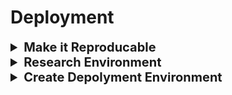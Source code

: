 <h1>Deployment</h1>

<div style="width:1000px;margin:auto">
<details><summary style='font-size:20px;font-weight:bold'>Make it Reproducable</summary></p><ul>
<li>Always remember to <b>set the SEED</b> for all environments.</li>
<li>Make sure <b>Dataset is Consistant</b> through the whole pipeline.</li>
<li>Record order of features, applied feature transformations, hyperparamters, ....</li>
</ul></p></details>
<details><summary style='font-size:20px;font-weight:bold'>Research Environment</summary></p><ul>
<li><a style="font-weight:bold"  href="./1_research_environment/02.6_ML_Pipeline_Step1-DataAnalysis.html">Data Analysis</a></li>
<li><a style="font-weight:bold"  href="./1_research_environment/02.7_ML_Pipeline_Step2-FeatureEngineering.html">Feature Engineering</a></li>
<li><a style="font-weight:bold"  href="./1_research_environment/02.8_ML_Pipeline_Step3-FeatureSelection.html">Feature Selection</a></li>
<li><a style="font-weight:bold"  href="./1_research_environment/02.9_ML_Pipeline_Step4-MachineLearningModelBuild.html">ML Building</a></li>
<li><a style="font-weight:bold"  href="./1_research_environment/02.10_ML_Pipeline-WrapUp_for_Deployment.html">Wrap up for Deployment</a></li>
</ul></p></details>

<details><summary style='font-size:20px;font-weight:bold'>Create Depolyment Environment</summary></p><ul>

<details><summary>Create Virtual Environment</summary>
inside your project, write the following:<br>
<pre><code># Create env
python -m venv &lt;name-of-env&gt;

# Activate it.
source &lt;name-of-env&gt;/bin/activate

# Install packages.
pip install ...

# Deactivate.
deactivate
</code></pre>
</details>

<details><summary>Create Requirment file</summary>
<pre><code># Create the file.
touch requirements.txt
# Then add packages manually.

# Add them automatically.
pip freeze &gt; requirements.txt

# Install libraries in requirments file.
pip install -r requirements.txt 
</code></pre>
</details>

<details><summary>Python Convetions</summary>
<pre><code># Type Hints.
import typing as t

def add_two_integers(first: int, second: t.Optional[int]=None) -&gt; int:
    """Sum two numbers"""
    result = first
    if second is not None:
        result = first + second
    return result
</code></pre>

<pre><code># Forcing Key Word Arguments (kwargs).
def my_function(*, foo):
    pass

# When calling this funciton, we have to name foo:
my_function(foo="bar")
</code></pre>
</details>

<details><summary>Add your ML pipeline</summary>
Make sure to follow the commit from this <a href="https://github.com/MosaabMuhammed/deploying-machine-learning-models/tree/53bc67c6a94e01f3fdaf05cbfa2b49465a0c7a1f">link</a> and make sure to make them 2 folders together with the same name.
<pre><code># Add your pipeline package to PYTHONPATH
$ export PYTHONPATH="$PYTHONPATH:path/to/your/pipeline/first_package_folder_name/"
</code></pre>
</details>

<details><summary>Add Tests</summary>
Make sure to follow the commit from this <a href="https://github.com/MosaabMuhammed/deploying-machine-learning-models/tree/53bc67c6a94e01f3fdaf05cbfa2b49465a0c7a1f">link</a>
<pre><code>
$ pytest packages/regression_model/tests -W ignore:DeprecationWarning
</code></pre>

<pre><code># Example of test function
import math

from regression_model.predict import make_prediction
from regression_model.processing.data_management import load_dataset

def test_make_single_prediction():
    # Given
    test_data = load_dataset(file_name='test.csv')
    single_test_json = test_data[0:1].to_json(orient='records')

    # When
    subject = make_prediction(input_data=single_test_json)

    # Then
    assert subject is not None
    assert isinstance(subject.get("predictions")[0], float)
    assert math.ceil(subject.get("predictions")[0]) == 112476
</code></pre>
</details>

<details><summary>Add Emojis to your git commits [side-note]</summary>
Check <a href="https://gist.github.com/parmentf/035de27d6ed1dce0b36a">possible emojis</a>
<pre><code>https://gist.github.com/parmentf/035de27d6ed1dce0b36a

# First install emojify to allow emojis in the terminal.
$ sudo sh -c "curl https://raw.githubusercontent.com/mrowa44/emojify/master/emojify -o /usr/local/bin/emojify && chmod +x /usr/local/bin/emojify"

# Add commit
git commit -am ":tada: Initial Commit :tada:"

# Show emojis in the terminal
git log --oneline --color | emojify | less -r
git log | emojify
</code></pre>
</details>

<details><summary>Version</summary>
<pre><code>3.1.12
Major.Minor.Batch
</code></pre>
</details>

<details><summary>Package your code</summary>
Make sure to create the following files:<ul>
<li>MANIFEST.in: contains which files to be included in the package</li>
<li>requirements.txt</li>
<li>setup.py</li>
<li>README.md</li></ul>
<pre><code># Then write the following commands.
# This command to install the requirements.
pip install -r packages/regression_model/requirements.txt

# Then create the distribution & wheel.
python packages/regression_model/setup.py sdist bdist_wheel

# Then pip install your package locally, to see if working.
pip install -e packages/regression_model
</code></pre>
</details>

<details><summary>Startup Command on Azure</summary>
<pre><code>export INTENT_CLF_PACKAGE="/home/site/repository/packages/intent_clf"
export ML_API_PACKAGE="`/home/site/repository/packages/ml_api"
export PYTHONPATH="$PYTHONPATH:$ML_API_PACKAGE"
pip install -e $INTENT_CLF_PACKAGE
gunicorn -w 4 -k uvicorn.workers.UvicornWorker packages.ml_api.run:application --timeout 400
</code></pre>
</details>

</ul></p></details>
</div>